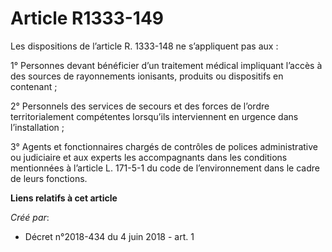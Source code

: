 # Article R1333-149

Les dispositions de l’article R. 1333-148 ne s’appliquent pas aux :

1° Personnes devant bénéficier d’un traitement médical impliquant l’accès à des sources de rayonnements ionisants, produits
ou dispositifs en contenant ;

2° Personnels des services de secours et des forces de l’ordre territorialement compétentes lorsqu’ils interviennent en
urgence dans l’installation ;

3° Agents et fonctionnaires chargés de contrôles de polices administrative ou judiciaire et aux experts les accompagnants
dans les conditions mentionnées à l’article L. 171-5-1 du code de l’environnement dans le cadre de leurs fonctions.

**Liens relatifs à cet article**

_Créé par_:

  - Décret n°2018-434 du 4 juin 2018 - art. 1
